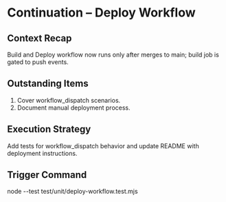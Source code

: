 # Continuation – Deploy Workflow

## Context Recap

Build and Deploy workflow now runs only after merges to main; build job is gated
to push events.

## Outstanding Items

1. Cover workflow_dispatch scenarios.
2. Document manual deployment process.

## Execution Strategy

Add tests for workflow_dispatch behavior and update README with deployment
instructions.

## Trigger Command

node --test test/unit/deploy-workflow.test.mjs
